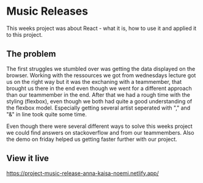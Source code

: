 # Music Releases
This weeks project was about React - what it is, how to use it and applied it to this project. 

## The problem
The first struggles we stumbled over was getting the data displayed on the browser. Working with the ressources we got from wednesdays lecture got us on the right way but it was the exchaning with a teammember, that brought us there in the end even though we went for a different approach than our teammember in the end. After that we had a rough time with the styling (flexbox), even though we both had quite a good understanding of the flexbox model. Especially getting several artist seperated with "," and "&" in line took quite some time. 

Even though there were several different ways to solve this weeks project we could find answers on stackoverflow and from our teammembers. Also the demo on friday helped us getting faster further with our project.

## View it live
https://project-music-release-anna-kaisa-noemi.netlify.app/
